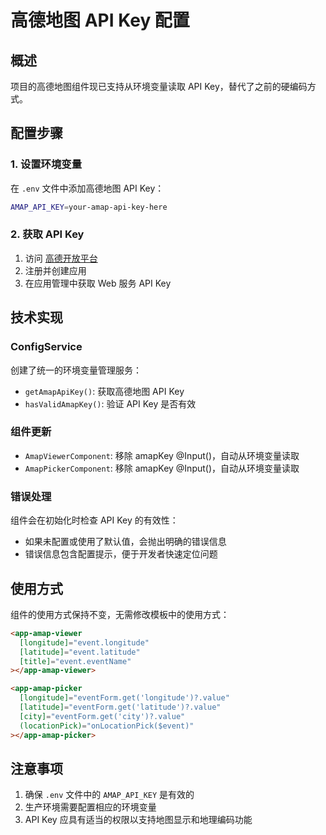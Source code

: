 # 高德地图 API Key 配置

## 概述

项目的高德地图组件现已支持从环境变量读取 API Key，替代了之前的硬编码方式。

## 配置步骤

### 1. 设置环境变量

在 `.env` 文件中添加高德地图 API Key：

```bash
AMAP_API_KEY=your-amap-api-key-here
```

### 2. 获取 API Key

1. 访问 [高德开放平台](https://lbs.amap.com/)
2. 注册并创建应用
3. 在应用管理中获取 Web 服务 API Key

## 技术实现

### ConfigService

创建了统一的环境变量管理服务：

- `getAmapApiKey()`: 获取高德地图 API Key
- `hasValidAmapKey()`: 验证 API Key 是否有效

### 组件更新

- `AmapViewerComponent`: 移除 amapKey @Input()，自动从环境变量读取
- `AmapPickerComponent`: 移除 amapKey @Input()，自动从环境变量读取

### 错误处理

组件会在初始化时检查 API Key 的有效性：
- 如果未配置或使用了默认值，会抛出明确的错误信息
- 错误信息包含配置提示，便于开发者快速定位问题

## 使用方式

组件的使用方式保持不变，无需修改模板中的使用方式：

```html
<app-amap-viewer
  [longitude]="event.longitude"
  [latitude]="event.latitude"
  [title]="event.eventName"
></app-amap-viewer>

<app-amap-picker
  [longitude]="eventForm.get('longitude')?.value"
  [latitude]="eventForm.get('latitude')?.value"
  [city]="eventForm.get('city')?.value"
  (locationPick)="onLocationPick($event)"
></app-amap-picker>
```

## 注意事项

1. 确保 `.env` 文件中的 `AMAP_API_KEY` 是有效的
2. 生产环境需要配置相应的环境变量
3. API Key 应具有适当的权限以支持地图显示和地理编码功能